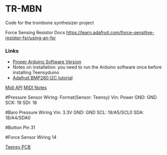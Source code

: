 # TR-MBN
Code for the trombone synthesizer project

Force Sensing Resistor Docs
https://learn.adafruit.com/force-sensitive-resistor-fsr/using-an-fsr
### Links

- [Proper Arduino Software Version](https://www.arduino.cc/download_handler.php?f=/arduino-1.8.2-macosx.zip)
- Notes on installation: you need to run the Arduino software once before installing Teensyduino
- [Adafruit BMP280 I2C tutorial](https://learn.adafruit.com/adafruit-bmp280-barometric-pressure-plus-temperature-sensor-breakout/wiring-and-test)

[Midi API](https://www.midi.org/specifications/category/reference-tables)
[MIDI Notes](http://www.electronics.dit.ie/staff/tscarff/Music_technology/midi/midi_note_numbers_for_octaves.htm)

#Pressure Sensor Wiring:
Format(Sensor: Teensy)
Vin: Power
GND: GND
SCK: 19
SDI: 18

#Baro Pressure Wiring
Vin: 3.3V
GND: GND
SCL: 19/A5/SCL0
SDA: 18/A4/SDA0

#Button Pin
31

#Force Sensor Wiring
14

[Teensy PCB](https://github.com/jamescarruthers/Eagle)
